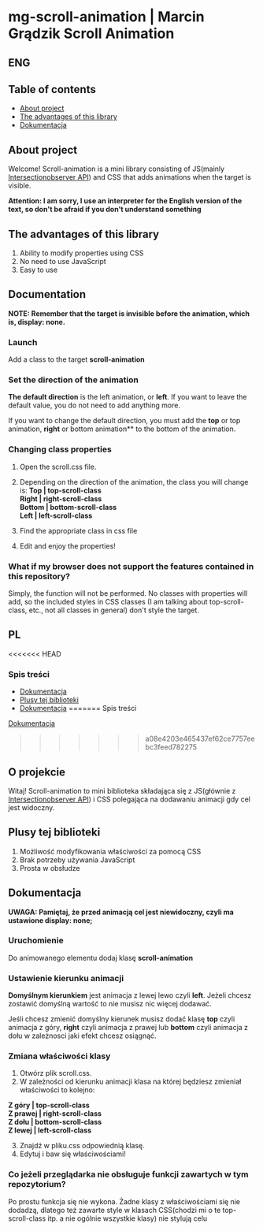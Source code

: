 # mg-scroll-animation | Marcin Grądzik Scroll Animation
ENG
--

## Table of contents

- [About project](#o-projekcie)
- [The advantages of this library](#the-advantages-of-this-library)
- [Dokumentacja](#dokumentacja)

## About project

Welcome! Scroll-animation is a mini library consisting of JS(mainly [Intersectionobserver API](https://developer.mozilla.org/en-US/docs/Web/API/Intersection_Observer_API)) and CSS that adds animations when the target is visible.

**Attention: I am sorry, I use an interpreter for the English version of the text, so don't be afraid if you don't understand something** 

## The advantages of this library 

1. Ability to modify properties using CSS 
2. No need to use JavaScript 
3. Easy to use

## Documentation

**NOTE: Remember that the target is invisible before the animation, which is, display: none.**

### Launch

Add a class to the target **scroll-animation**

### Set the direction of the animation

**The default direction** is the left animation, or **left**. If you want to leave the default value, you do not need to add anything more.

If you want to change the default direction, you must add the **top** or top animation, **right** or bottom animation** to the bottom of the animation.

### Changing class properties
1. Open the scroll.css file. 
2. Depending on the direction of the animation, the class you will change is:
**Top | top-scroll-class** <br> 
**Right | right-scroll-class** <br> 
**Bottom | bottom-scroll-class** <br> 
**Left | left-scroll-class** <br> 

3. Find the appropriate class in css file
4. Edit and enjoy the properties!

### What if my browser does not support the features contained in this repository?
Simply, the function will not be performed. No classes with properties will add, so the included styles in CSS classes (I am talking about top-scroll-class, etc., not all classes in general) don't style the target.

PL
--
<<<<<<< HEAD
### Spis treści

- [Dokumentacja](#o-projekcie)
- [Plusy tej biblioteki](#plusy-tej-biblioteki)
- [Dokumentacja](#dokumentacja)
=======
Spis treści

[Dokumentacja](#Dokumentacja)
>>>>>>> a08e4203e465437ef62ce7757eebc3feed782275

## O projekcie
Witaj! Scroll-animation to mini biblioteka składająca się z JS(głównie z [Intersectionobserver API](https://developer.mozilla.org/en-US/docs/Web/API/Intersection_Observer_API)) i CSS polegająca na dodawaniu animacji gdy cel jest widoczny. 

## Plusy tej biblioteki

1. Możliwość modyfikowania właściwości za pomocą CSS
2. Brak potrzeby używania JavaScript
3. Prosta w obsłudze

## Dokumentacja

**UWAGA: Pamiętaj, że przed animacją cel jest niewidoczny, czyli ma ustawione display: none;**

### Uruchomienie

Do animowanego elementu dodaj klasę **scroll-animation**

### Ustawienie kierunku animacji

**Domyślnym kierunkiem** jest animacja z lewej lewo czyli **left**.
Jeżeli chcesz zostawić domyślną wartość to nie musisz nic więcej dodawać.

Jeśli chcesz zmienić domyślny kierunek musisz dodać klasę **top** czyli animacja z góry, **right** czyli animacja z prawej lub **bottom** czyli animacja z dołu w zależnosci jaki efekt chcesz osiągnąć.

### Zmiana właściwości klasy

1. Otwórz plik scroll.css. 
2. W zależności od kierunku animacji klasa na której będziesz zmieniał właściwości to kolejno: 

**Z góry | top-scroll-class** <br>
**Z prawej | right-scroll-class** <br>
**Z dołu | bottom-scroll-class** <br>
**Z lewej | left-scroll-class** <br>

3. Znajdź w pliku.css odpowiednią klasę. 
4. Edytuj i baw się właściwościami!

### Co jeżeli przeglądarka nie obsługuje funkcji zawartych w tym repozytorium?

Po prostu funkcja się nie wykona. Żadne klasy z właściwościami się nie dodadzą, dlatego też zawarte style w klasach CSS(chodzi mi o te top-scroll-class itp. a nie ogólnie wszystkie klasy) nie stylują celu
